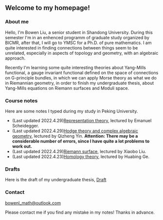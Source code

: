 ## Welcome to my homepage!

### About me
Hello, I'm Bowen Liu, a senior student in Shandong University. During this semester I'm in an enhenced programm of graduate study organized by BICMR, after that, I will go to YMSC for a Ph.D. of pure mathematics. I am quite interested in finding connections between things seem to be unrelated, especially in aspects of topology and geometry, with an algebraic approach. 

Recently I'm learning some quite interesting theories about Yang-Mills functional, a gauge invariant functional defined on the space of connections on G-principle bundles, in which we can apply Morse theory as what we do in Riemannian geometry, in order to finish my undergraduate thesis, about Yang-Mills equations on Riemann surfaces and Moduli space.

### Course notes

Here are some notes I typed during my study in Peking University.
* (Last updated 2022.4.29)[Representation theory](notes/Representation_theory.pdf), lectured by Emanuel Scheidegger.
* (Last updated 2022.4.29)[Hodge theory and complex algebraic geometry](notes/Hodge_theory_and_Complex_Algebraic_Geometry.pdf), lectured by Qizheng Yin.  **Attention: There may be a considerable number of errors, since I have quite a lot problems to work out.**
* (Last updated 2022.4.29)[Riemann surface](notes/Riemann_surface.pdf), lectured by Xiaobo Liu.
* (Last updated 2022.4.23)[Homology theory](notes/homology.pdf), lectured by Huabing Ge.

### Drafts

Here is the draft of my undergraduate thesis, [Draft](notes/Draft.pdf)
### Contact
bowenl_math@outlook.com

Please contact me if you find any mistake in my notes! Thanks in advance.
